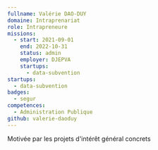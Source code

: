 ```yaml
---
fullname: Valérie DAO-DUY
domaine: Intraprenariat
role: Intrapreneure
missions:
  - start: 2021-09-01
    end: 2022-10-31
    status: admin
    employer: DJEPVA
    startups:
      - data-subvention
startups:
  - data-subvention
badges:
  - segur
competences:
  - Administration Publique
github: valerie-daoduy
---
```

Motivée par les projets d'intérêt général concrets
